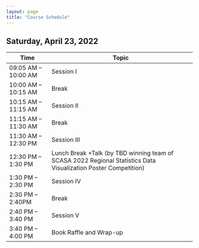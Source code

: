 ```yaml
---
layout: page
title: "Course Schedule"
---
```


## Saturday, April 23, 2022

Time| Topic
----|------
09:05 AM – 10:00 AM | Session I
10:00 AM – 10:15 AM | Break
10:15 AM – 11:15 AM | Session II
11:15 AM – 11:30 AM | Break
11:30 AM – 12:30 PM | Session III
12:30 PM – 1:30 PM | Lunch Break +Talk (by TBD winning team of SCASA 2022 Regional Statistics Data Visualization Poster Competition)
1:30 PM – 2:30 PM | Session IV
2:30 PM – 2:40PM | Break
2:40 PM – 3:40 PM | Session V
3:40 PM – 4:00 PM | Book Raffle and Wrap-up
